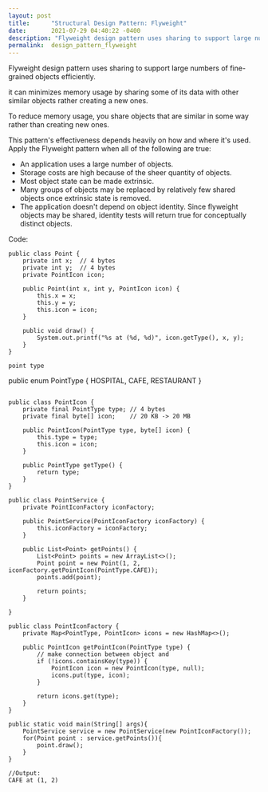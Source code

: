 ```yaml
---
layout: post
title:      "Structural Design Pattern: Flyweight"
date:       2021-07-29 04:40:22 -0400
description: "Flyweight design pattern uses sharing to support large numbers of fine-grained objects efficiently...."
permalink:  design_pattern_flyweight
---
```


Flyweight design pattern uses sharing to support large numbers of fine-grained objects efficiently.

it can minimizes memory usage by sharing some of its data with other similar objects rather creating a new ones.

To reduce memory usage, you share objects that are similar in some way rather than creating new ones.

This pattern's effectiveness depends heavily on how and where it's used. Apply the Flyweight pattern when all of the following are true:
* An application uses a large number of objects.
* Storage costs are high because of the sheer quantity of objects.
* Most object state can be made extrinsic.
* Many groups of objects may be replaced by relatively few shared objects once extrinsic state is removed.
* The application doesn't depend on object identity. Since flyweight objects may be shared, identity tests will return true for conceptually distinct objects.

Code:

```
public class Point {
    private int x;  // 4 bytes
    private int y;  // 4 bytes
    private PointIcon icon;

    public Point(int x, int y, PointIcon icon) {
        this.x = x;
        this.y = y;
        this.icon = icon;
    }

    public void draw() {
        System.out.printf("%s at (%d, %d)", icon.getType(), x, y);
    }
}
```

```
point type
```
public enum PointType {
    HOSPITAL,
    CAFE,
    RESTAURANT
}
```
```

```
public class PointIcon {
    private final PointType type; // 4 bytes
    private final byte[] icon;    // 20 KB -> 20 MB

    public PointIcon(PointType type, byte[] icon) {
        this.type = type;
        this.icon = icon;
    }

    public PointType getType() {
        return type;
    }
}
```

```
public class PointService {
    private PointIconFactory iconFactory;

    public PointService(PointIconFactory iconFactory) {
        this.iconFactory = iconFactory;
    }

    public List<Point> getPoints() {
        List<Point> points = new ArrayList<>();
        Point point = new Point(1, 2, iconFactory.getPointIcon(PointType.CAFE));
        points.add(point);

        return points;
    }

}
```

```
public class PointIconFactory {
    private Map<PointType, PointIcon> icons = new HashMap<>();

    public PointIcon getPointIcon(PointType type) {
        // make connection between object and
        if (!icons.containsKey(type)) {
            PointIcon icon = new PointIcon(type, null);
            icons.put(type, icon);
        }

        return icons.get(type);
    }
}
```

```
public static void main(String[] args){
    PointService service = new PointService(new PointIconFactory());
    for(Point point : service.getPoints()){
        point.draw();
    }
}
```
```
//Output:
CAFE at (1, 2)
```

